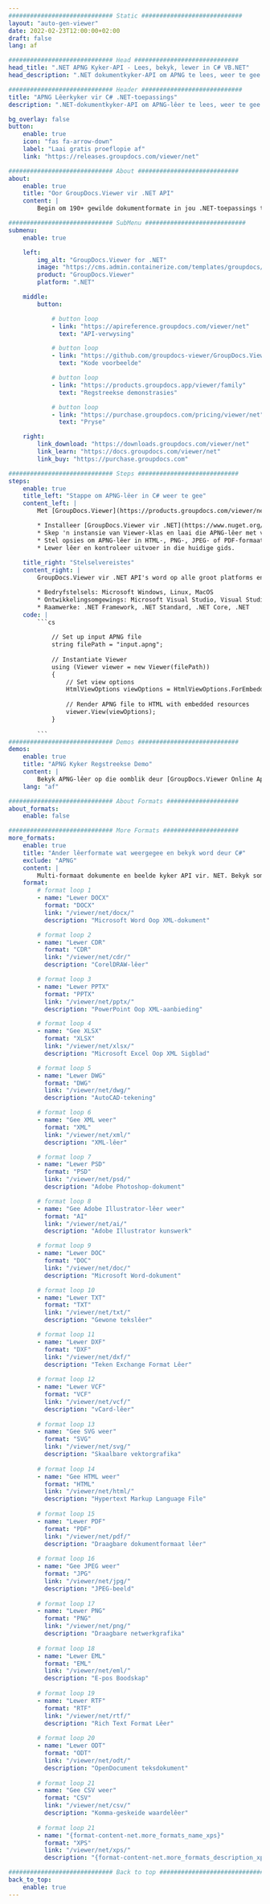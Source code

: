 ```yaml
---
############################# Static ############################
layout: "auto-gen-viewer"
date: 2022-02-23T12:00:00+02:00
draft: false
lang: af

############################# Head #############################
head_title: ".NET APNG Kyker-API - Lees, bekyk, lewer in C# VB.NET"
head_description: ".NET dokumentkyker-API om APNG te lees, weer te gee en te vertoon in enige tipe C#-, ASP.NET-, VB.NET- en .NET Core-toepassings."

############################# Header ############################
title: "APNG Lêerkyker vir C# .NET-toepassings" 
description: ".NET-dokumentkyker-API om APNG-lêer te lees, weer te gee en te vertoon in enige tipe C#-, ASP.NET-, VB.NET- en .NET Core-toepassings. Bekyk die gelewerde lêers met ware formatering en uitleg in HTML5, PDF of as 'n prent deur 'n paar reëls van die kode te gebruik." 

bg_overlay: false
button:
    enable: true
    icon: "fas fa-arrow-down"
    label: "Laai gratis proeflopie af"
    link: "https://releases.groupdocs.com/viewer/net"

############################# About ############################
about:
    enable: true
    title: "Oor GroupDocs.Viewer vir .NET API" 
    content: |
        Begin om 190+ gewilde dokumentformate in jou .NET-toepassings te bekyk deur GroupDocs.Viewer vir .NET API's te gebruik deur 'n paar reëls kode by te voeg. Ontwikkelaars kan maklik PDF, Woordverwerking, Excel Sigblad, Aanbieding, Visio, Project, Outlook en baie ander gewilde dokumentformate in HTML5, beeld of PDF-modusse vertoon. Die dokumentweergawe is vinnig, identies aan die oorspronklike bronlêer, en dit vereis nie die installering van bykomende sagteware of enige ander eksterne biblioteke nie.

############################# SubMenu ############################
submenu:
    enable: true

    left:
        img_alt: "GroupDocs.Viewer for .NET"
        image: "https://cms.admin.containerize.com/templates/groupdocs/images/product-logos/90x90-noborder/groupdocs-viewer-net.png"
        product: "GroupDocs.Viewer"
        platform: ".NET"

    middle:
        button:

            # button loop
            - link: "https://apireference.groupdocs.com/viewer/net"
              text: "API-verwysing"

            # button loop
            - link: "https://github.com/groupdocs-viewer/GroupDocs.Viewer-for-.NET"
              text: "Kode voorbeelde"

            # button loop
            - link: "https://products.groupdocs.app/viewer/family"
              text: "Regstreekse demonstrasies"

            # button loop
            - link: "https://purchase.groupdocs.com/pricing/viewer/net"
              text: "Pryse"

    right:
        link_download: "https://downloads.groupdocs.com/viewer/net"
        link_learn: "https://docs.groupdocs.com/viewer/net"
        link_buy: "https://purchase.groupdocs.com"

############################# Steps ############################
steps:
    enable: true
    title_left: "Stappe om APNG-lêer in C# weer te gee" 
    content_left: |
        Met [GroupDocs.Viewer](https://products.groupdocs.com/viewer/net/) kan jy APNG in 'n paar stappe na HTML, JPEG, PNG of PDF weergee.

        * Installeer [GroupDocs.Viewer vir .NET](https://www.nuget.org/packages/groupdocs.viewer) deur jou gunsteling pakketbestuurder te gebruik. 
        * Skep 'n instansie van Viewer-klas en laai die APNG-lêer met volle pad. 
        * Stel opsies om APNG-lêer in HTML-, PNG-, JPEG- of PDF-formaat weer te gee. 
        * Lewer lêer en kontroleer uitvoer in die huidige gids. 
        
    title_right: "Stelselvereistes" 
    content_right: |
        GroupDocs.Viewer vir .NET API's word op alle groot platforms en bedryfstelsels ondersteun. Voordat u die kode hieronder uitvoer, maak asseblief seker dat u die volgende voorvereistes op u stelsel geïnstalleer het.

        * Bedryfstelsels: Microsoft Windows, Linux, MacOS 
        * Ontwikkelingsomgewings: Microsoft Visual Studio, Visual Studio Code, .NET CLI 
        * Raamwerke: .NET Framework, .NET Standard, .NET Core, .NET 
    code: |
        ```cs
                        
            // Set up input APNG file
            string filePath = "input.apng";
        
            // Instantiate Viewer
            using (Viewer viewer = new Viewer(filePath))
            {
            	// Set view options 
            	HtmlViewOptions viewOptions = HtmlViewOptions.ForEmbeddedResources();
                    
            	// Render APNG file to HTML with embedded resources
            	viewer.View(viewOptions);
            }
             
        ```
############################# Demos ############################
demos:
    enable: true
    title: "APNG Kyker Regstreekse Demo"
    content: |
        Bekyk APNG-lêer op die oomblik deur [GroupDocs.Viewer Online Apps](https://products.groupdocs.app/viewer/apng) se webwerf te besoek.
    lang: "af"

############################# About Formats ####################
about_formats:
    enable: false

############################# More Formats #####################
more_formats:
    enable: true
    title: "Ander lêerformate wat weergegee en bekyk word deur C#"
    exclude: "APNG"
    content: |
        Multi-formaat dokumente en beelde kyker API vir. NET. Bekyk sommige van die gewilde lêerformate hieronder sonder enige eksterne kykers.
    format: 
        # format loop 1
        - name: "Lewer DOCX"
          format: "DOCX"
          link: "/viewer/net/docx/"
          description: "Microsoft Word Oop XML-dokument" 

        # format loop 2
        - name: "Lewer CDR" 
          format: "CDR"
          link: "/viewer/net/cdr/"
          description: "CorelDRAW-lêer" 

        # format loop 3
        - name: "Lewer PPTX"
          format: "PPTX"
          link: "/viewer/net/pptx/"
          description: "PowerPoint Oop XML-aanbieding" 

        # format loop 4
        - name: "Gee XLSX"
          format: "XLSX"
          link: "/viewer/net/xlsx/"
          description: "Microsoft Excel Oop XML Sigblad" 

        # format loop 5
        - name: "Lewer DWG"
          format: "DWG"
          link: "/viewer/net/dwg/"
          description: "AutoCAD-tekening"

        # format loop 6
        - name: "Gee XML weer"
          format: "XML"
          link: "/viewer/net/xml/"
          description: "XML-lêer"

        # format loop 7
        - name: "Lewer PSD"
          format: "PSD"
          link: "/viewer/net/psd/"
          description: "Adobe Photoshop-dokument"

        # format loop 8
        - name: "Gee Adobe Illustrator-lêer weer"
          format: "AI"
          link: "/viewer/net/ai/"
          description: "Adobe Illustrator kunswerk"

        # format loop 9
        - name: "Lewer DOC"
          format: "DOC"
          link: "/viewer/net/doc/"
          description: "Microsoft Word-dokument" 

        # format loop 10
        - name: "Lewer TXT" 
          format: "TXT"
          link: "/viewer/net/txt/"
          description: "Gewone tekslêer" 

        # format loop 11
        - name: "Lewer DXF" 
          format: "DXF"
          link: "/viewer/net/dxf/"
          description: "Teken Exchange Format Lêer"  
          
        # format loop 12
        - name: "Lewer VCF"
          format: "VCF"
          link: "/viewer/net/vcf/"
          description: "vCard-lêer"  
              
        # format loop 13
        - name: "Gee SVG weer"
          format: "SVG"
          link: "/viewer/net/svg/"
          description: "Skaalbare vektorgrafika" 
          
        # format loop 14
        - name: "Gee HTML weer"
          format: "HTML"
          link: "/viewer/net/html/"
          description: "Hypertext Markup Language File" 
          
        # format loop 15
        - name: "Lewer PDF"
          format: "PDF"
          link: "/viewer/net/pdf/"
          description: "Draagbare dokumentformaat lêer"
          
        # format loop 16
        - name: "Gee JPEG weer"
          format: "JPG"
          link: "/viewer/net/jpg/"
          description: "JPEG-beeld"
          
        # format loop 17
        - name: "Lewer PNG"
          format: "PNG"
          link: "/viewer/net/png/"
          description: "Draagbare netwerkgrafika" 
          
        # format loop 18
        - name: "Lewer EML"
          format: "EML"
          link: "/viewer/net/eml/"
          description: "E-pos Boodskap" 
          
        # format loop 19
        - name: "Lewer RTF"
          format: "RTF"
          link: "/viewer/net/rtf/"
          description: "Rich Text Format Lêer" 
          
        # format loop 20
        - name: "Lewer ODT"
          format: "ODT"
          link: "/viewer/net/odt/"
          description: "OpenDocument teksdokument" 
          
        # format loop 21
        - name: "Gee CSV weer"
          format: "CSV"
          link: "/viewer/net/csv/"
          description: "Komma-geskeide waardelêer" 
          
        # format loop 21
        - name: "{format-content-net.more_formats_name_xps}"
          format: "XPS"
          link: "/viewer/net/xps/"
          description: "{format-content-net.more_formats_description_xps}" 

############################# Back to top ###############################
back_to_top:
    enable: true
---
```

